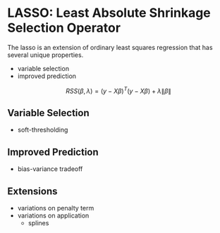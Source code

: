 # LASSO: Least Absolute Shrinkage Selection Operator

The lasso is an extension of ordinary least squares regression that has several unique properties. 
- variable selection
- improved prediction

$$RSS(\beta, \lambda) = (y - X\beta)^T (y - X\beta) + \lambda \|\beta\|$$

## Variable Selection
- soft-thresholding

## Improved Prediction
- bias-variance tradeoff

## Extensions
- variations on penalty term
- variations on application
  - splines





